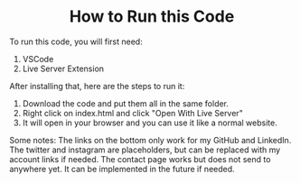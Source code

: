 <div align="center">

# How to Run this Code

</div>

<p align="center">
  
To run this code, you will first need:
1. VSCode
2. Live Server Extension


After installing that, here are the steps to run it:
1. Download the code and put them all in the same folder.
2. Right click on index.html and click "Open With Live Server"
3. It will open in your browser and you can use it like a normal website.

Some notes:
The links on the bottom only work for my GitHub and LinkedIn. The twitter and instagram are placeholders, but can be replaced with my account links if needed.
The contact page works but does not send to anywhere yet. It can be implemented in the future if needed.

</p>
